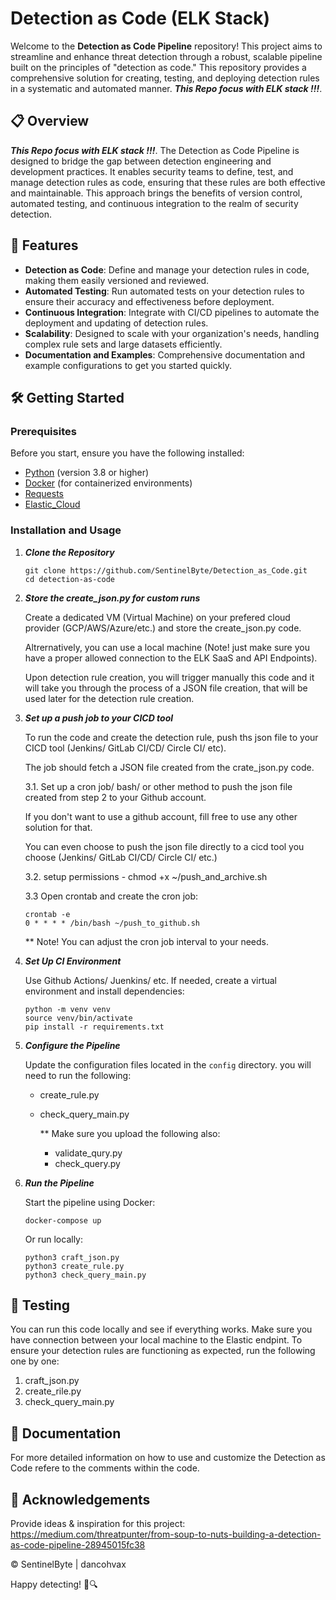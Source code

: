# Detection as Code (ELK Stack)

Welcome to the **Detection as Code Pipeline** repository! This project aims to streamline and enhance threat detection through a robust, scalable pipeline built on the principles of "detection as code." This repository provides a comprehensive solution for creating, testing, and deploying detection rules in a systematic and automated manner. ***This Repo focus with ELK stack !!!***.


## 📋 Overview

***This Repo focus with ELK stack !!!***.
The Detection as Code Pipeline is designed to bridge the gap between detection engineering and development practices. It enables security teams to define, test, and manage detection rules as code, ensuring that these rules are both effective and maintainable. This approach brings the benefits of version control, automated testing, and continuous integration to the realm of security detection.


## 🚀 Features

- **Detection as Code**: Define and manage your detection rules in code, making them easily versioned and reviewed.
- **Automated Testing**: Run automated tests on your detection rules to ensure their accuracy and effectiveness before deployment.
- **Continuous Integration**: Integrate with CI/CD pipelines to automate the deployment and updating of detection rules.
- **Scalability**: Designed to scale with your organization's needs, handling complex rule sets and large datasets efficiently.
- **Documentation and Examples**: Comprehensive documentation and example configurations to get you started quickly.


## 🛠️ Getting Started

### Prerequisites

Before you start, ensure you have the following installed:
- [Python](https://www.python.org/) (version 3.8 or higher)
- [Docker](https://www.docker.com/) (for containerized environments)
- [Requests](https://pypi.org/project/requests/)
- [Elastic_Cloud](https://www.elastic.co/guide/en/security/current/security-apis.html)


### Installation and Usage

1. ***Clone the Repository***

   ```
   git clone https://github.com/SentinelByte/Detection_as_Code.git
   cd detection-as-code
   ```

2. ***Store the create_json.py for custom runs***

   Create a dedicated VM (Virtual Machine) on your prefered cloud provider (GCP/AWS/Azure/etc.) and store the create_json.py code.
   
   Altrernatively, you can use a local machine (Note! just make sure you have a proper allowed connection to the ELK SaaS and API Endpoints).

   Upon detection rule creation, you will trigger manually this code and it will take you through the process of a JSON file creation, that will be used later for the detection rule creation.

3. ***Set up a push job to your CICD tool***

   To run the code and create the detection rule, push ths json file to your CICD tool (Jenkins/ GitLab CI/CD/ Circle CI/ etc).
   
   The job should fetch a JSON file created from the crate_json.py code.
   
   3.1. Set up a cron job/ bash/ or other method to push the json file created from step 2 to your Github account.

   If you don't want to use a github account, fill free to use any other solution for that.

   You can even choose to push the json file directly to a cicd tool you choose (Jenkins/ GitLab CI/CD/ Circle CI/ etc.)

   3.2. setup permissions - chmod +x ~/push_and_archive.sh

   3.3 Open crontab and create the cron job:
   
   ```
   crontab -e
   0 * * * * /bin/bash ~/push_to_github.sh
   ```
   
   ** Note! You can adjust the cron job interval to your needs.
   
5. ***Set Up CI Environment***
   
   Use Github Actions/ Juenkins/ etc.
   If needed, create a virtual environment and install dependencies:

   ```
   python -m venv venv
   source venv/bin/activate
   pip install -r requirements.txt
   ```

7. ***Configure the Pipeline***

   Update the configuration files located in the `config` directory.
   you will need to run the following:
   - create_rule.py
   - check_query_main.py
  
     ** Make sure you upload the following also:
      - validate_qury.py
      - check_query.py

9. ***Run the Pipeline***

   Start the pipeline using Docker:

   ```
   docker-compose up
   ```

   Or run locally:

   ```
   python3 craft_json.py
   python3 create_rule.py
   python3 check_query_main.py
   ```


## 🧪 Testing

You can run this code locally and see if everything works.
Make sure you have connection between your local machine to the Elastic endpint.
To ensure your detection rules are functioning as expected, run the following one by one:
1. craft_json.py
2. create_rile.py
3. check_query_main.py



## 📝 Documentation

For more detailed information on how to use and customize the Detection as Code refere to the comments within the code.


## 🤝 Acknowledgements

Provide ideas & inspiration for this project: https://medium.com/threatpunter/from-soup-to-nuts-building-a-detection-as-code-pipeline-28945015fc38

© SentinelByte | dancohvax

Happy detecting! 🚀🔍
